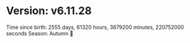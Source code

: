 # Version: v6.11.28
Time since birth: 2555 days, 61320 hours, 3679200 minutes, 220752000 seconds
Season: Autumn 🍁

